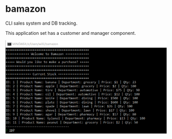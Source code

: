 # bamazon
CLI sales system and DB tracking.

This application set has a customer and manager component.

<!-- ![alt text](http://url/to/img.png) -->
![Image not found](images/1.PNG?raw=true "Optional Title")